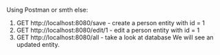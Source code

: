Using Postman or smth else:
1) GET http://localhost:8080/save   - create a person entity with id = 1
2) GET http://localhost:8080/edit/1 - edit a person entity with id = 1
3) GET http://localhost:8080/all    - take a look at database
We will see an updated entity.